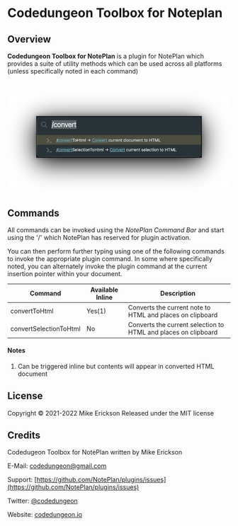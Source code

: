 # Codedungeon Toolbox for Noteplan

## Overview
**Codedungeon Toolbox for NotePlan** is a plugin for NotePlan which provides a suite of utility methods which can be used across all platforms (unless specifically noted in each command)

<h1 align="center">
    <img src="docs/images/command-bar.png" alt="codedungeon.Toolbox">
</h1>

## Commands
All commands can be invoked using the _NotePlan Command Bar_ and start using the '/' which NotePlan has reserved for plugin activation.

You can then perform further typing using one of the following commands to invoke the appropriate plugin command.  In some where specifically noted, you can alternately invoke the plugin command at the current insertion pointer within your document.

| Command                 | Available Inline | Description                                                                         |
| ----------------------- | ---------------- | ----------------------------------------------------------------------------------- |
| convertToHtml           | Yes(1)           | Converts the current note to HTML and places on clipboard                           |
| convertSelectionToHtml  | No               | Converts the current selection to HTML and places on clipboard                      |

#### Notes
1) Can be triggered inline but contents will appear in converted HTML document

## License

Copyright &copy; 2021-2022 Mike Erickson
Released under the MIT license

## Credits

Codedugeon Toolbox for NotePlan written by Mike Erickson

E-Mail: [codedungeon@gmail.com](mailto:codedungeon@gmail.com)

Support: [https://github.com/NotePlan/plugins/issues](https://github.com/NotePlan/plugins/issues)

Twitter: [@codedungeon](http://twitter.com/codedungeon)

Website: [codedungeon.io](http://codedungeon.io)
